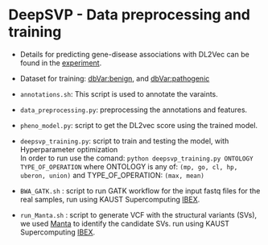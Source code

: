 # DeepSVP - Data preprocessing and training

- Details for predicting gene-disease associations with DL2Vec can be found in the [experiment](https://github.com/bio-ontology-research--group/DL2Vec/tree/master/Experiment).
- Dataset for training: [dbVar:benign](https://ftp.ncbi.nlm.nih.gov/pub/dbVar/data/Homo_sapiens/by_assembly/GRCh38/vcf/GRCh38.variant_call.clinical.benign_or_likely_benign.vcf.gz), and 
    [dbVar:pathogenic](https://ftp.ncbi.nlm.nih.gov/pub/dbVar/data/Homo_sapiens/by_assembly/GRCh38/vcf/GRCh38.variant_call.clinical.pathogenic_or_likely_pathogenic.vcf.gz)

- ``annotations.sh``: This script is used to annotate the varaints.
- ``data_preprocessing.py``: preprocessing the annotations and features.
- ``pheno_model.py``: script to get the DL2vec score using the trained model.
- ``deepsvp_training.py``: script to train and testing the model, with Hyperparameter optimization\
	In order to run use the comand: ```python deepsvp_training.py ONTOLOGY TYPE_OF_OPERATION```
	where ONTOLOGY is any of: ```(mp, go, cl, hp, uberon, union)``` and TYPE_OF_OPERATION: ```(max, mean)```
	
- ``BWA_GATK.sh`` : script to run GATK workflow for the input fastq files for the real samples, run using KAUST Supercomputing [IBEX](https://www.hpc.kaust.edu.sa/ibex).
- ``run_Manta.sh`` : script to generate VCF with the structural variants (SVs), we used [Manta](https://github.com/Illumina/manta) to identify the candidate SVs.  run using KAUST Supercomputing [IBEX](https://www.hpc.kaust.edu.sa/ibex).
